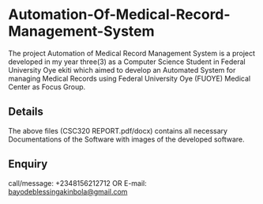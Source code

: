 # Automation-Of-Medical-Record-Management-System
The project Automation of Medical Record Management System is a project developed in my year three(3) as a Computer Science Student in Federal University Oye ekiti which aimed to develop an Automated System for managing Medical Records using Federal University Oye (FUOYE) Medical Center as Focus Group.
## Details
The above files (CSC320 REPORT.pdf/docx) contains all necessary Documentations of the Software with images of the developed software.

## Enquiry
call/message: +2348156212712 OR E-mail: bayodeblessingakinbola@gmail.com
